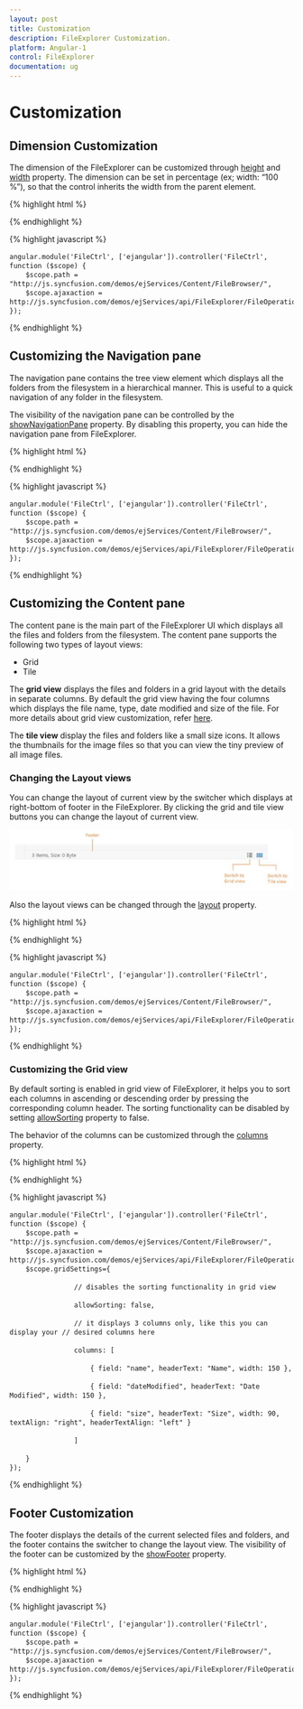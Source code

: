 ```yaml
---
layout: post
title: Customization
description: FileExplorer Customization.
platform: Angular-1
control: FileExplorer
documentation: ug
---
```


# Customization

## Dimension Customization

The dimension of the FileExplorer can be customized through [height](http://help.syncfusion.com/api/js/ejfileexplorer#members:height) and [width](http://help.syncfusion.com/api/js/ejfileexplorer#members:width) property. The dimension can be set in percentage (ex; width: “100 %”), so that the control inherits the width from the parent element. 

{% highlight html %}

<div id="fileExplorer" ej-fileexplorer e-path="path" e-ajaxaction="ajaxaction" e-isresponsive="true" e-width="300px" e-height="900px" ></div>

{% endhighlight %}

{% highlight javascript %}

    angular.module('FileCtrl', ['ejangular']).controller('FileCtrl', function ($scope) {
        $scope.path = "http://js.syncfusion.com/demos/ejServices/Content/FileBrowser/",
        $scope.ajaxaction = http://js.syncfusion.com/demos/ejServices/api/FileExplorer/FileOperations
    });

{% endhighlight %}

## Customizing the Navigation pane

The navigation pane contains the tree view element which displays all the folders from the filesystem in a hierarchical manner. This is useful to a quick navigation of any folder in the filesystem.

The visibility of the navigation pane can be controlled by the [showNavigationPane](http://help.syncfusion.com/api/js/ejfileexplorer#members:shownavigationpane) property. By disabling this property, you can hide the navigation pane from FileExplorer. 


{% highlight html %}

<div id="fileExplorer" ej-fileexplorer e-path="path" e-ajaxaction="ajaxaction" e-isresponsive="true" e-shownavigationpane="false" ></div>

{% endhighlight %}

{% highlight javascript %}

    angular.module('FileCtrl', ['ejangular']).controller('FileCtrl', function ($scope) {
        $scope.path = "http://js.syncfusion.com/demos/ejServices/Content/FileBrowser/",
        $scope.ajaxaction = http://js.syncfusion.com/demos/ejServices/api/FileExplorer/FileOperations
    });

{% endhighlight %}

## Customizing the Content pane

The content pane is the main part of the FileExplorer UI which displays all the files and folders from the filesystem. The content pane supports the following two types of layout views:

* Grid
* Tile

The **grid  view** displays the files and folders in a grid layout with the details in separate columns. By default the grid view having the four columns which displays the file name, type, date modified and size of the file. For more details about grid view customization, refer [here](#customizing-the-grid).

The **tile view** display the files and folders like a small size icons. It allows the thumbnails for the image files so that you can view the tiny preview of all image files.

### Changing the Layout views	

You can change the layout of current view by the switcher which displays at right-bottom of footer in the FileExplorer. By clicking the grid and tile view buttons you can change the layout of current view.

![](Customization_images/Customization_img1.png)


Also the layout views can be changed through the [layout](http://help.syncfusion.com/api/js/ejfileexplorer#members:layout) property. 


{% highlight html %}

<div id="fileExplorer" ej-fileexplorer e-path="path" e-ajaxaction="ajaxaction" e-isresponsive="true" e-layout="tile" ></div>

{% endhighlight %}

{% highlight javascript %}

    angular.module('FileCtrl', ['ejangular']).controller('FileCtrl', function ($scope) {
        $scope.path = "http://js.syncfusion.com/demos/ejServices/Content/FileBrowser/",
        $scope.ajaxaction = http://js.syncfusion.com/demos/ejServices/api/FileExplorer/FileOperations
    });

{% endhighlight %}

### Customizing the Grid view

By default sorting is enabled in grid view of FileExplorer, it helps you to sort each columns in ascending or descending order by pressing the corresponding column header. The sorting functionality can be disabled by setting [allowSorting](http://help.syncfusion.com/api/js/ejfileexplorer#members:gridsettings-allowsorting) property to false.

The behavior of the columns can be customized through the [columns](http://help.syncfusion.com/api/js/ejfileexplorer#members:gridsettings-columns) property. 


{% highlight html %}

<div id="fileExplorer" ej-fileexplorer e-path="path" e-ajaxaction="ajaxaction" e-isresponsive="true" e-gridsettings="gridSettings" ></div>

{% endhighlight %}

{% highlight javascript %}

    angular.module('FileCtrl', ['ejangular']).controller('FileCtrl', function ($scope) {
        $scope.path = "http://js.syncfusion.com/demos/ejServices/Content/FileBrowser/",
        $scope.ajaxaction = http://js.syncfusion.com/demos/ejServices/api/FileExplorer/FileOperations,
        $scope.gridSettings={

                    // disables the sorting functionality in grid view

                    allowSorting: false,

                    // it displays 3 columns only, like this you can display your // desired columns here

                    columns: [

                        { field: "name", headerText: "Name", width: 150 },

                        { field: "dateModified", headerText: "Date Modified", width: 150 },

                        { field: "size", headerText: "Size", width: 90, textAlign: "right", headerTextAlign: "left" }

                    ]

        }
    });

{% endhighlight %}

## Footer Customization 

The footer displays the details of the current selected files and folders, and the footer contains the switcher to change the layout view. The visibility of the footer can be customized by the [showFooter](http://help.syncfusion.com/api/js/ejfileexplorer#members:showfooter) property. 

{% highlight html %}

<div id="fileExplorer" ej-fileexplorer e-path="path" e-ajaxaction="ajaxaction" e-isresponsive="true" e-showfooter="false" ></div>

{% endhighlight %}

{% highlight javascript %}

    angular.module('FileCtrl', ['ejangular']).controller('FileCtrl', function ($scope) {
        $scope.path = "http://js.syncfusion.com/demos/ejServices/Content/FileBrowser/",
        $scope.ajaxaction = http://js.syncfusion.com/demos/ejServices/api/FileExplorer/FileOperations
    });

{% endhighlight %}

